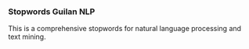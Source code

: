 ### Stopwords Guilan NLP

This is  a comprehensive stopwords for natural language processing and text mining.
